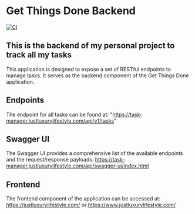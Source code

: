 # Get Things Done Backend

[![CI](https://github.com/fahrican/get_things_done/actions/workflows/cicd.yml/badge.svg)](https://github.com/fahrican/get_things_done/actions/workflows/cicd.yml)

## This is the backend of my personal project to track all my tasks

This application is designed to expose a set of RESTful endpoints to manage tasks. It serves as the backend component of the Get Things Done application.

## Endpoints

The endpoint for all tasks can be found at: "https://task-manager.justluxurylifestyle.com/api/v1/tasks"

## Swagger UI

The Swagger UI provides a comprehensive list of the available endpoints and the request/response payloads: https://task-manager.justluxurylifestyle.com/api/swagger-ui/index.html

## Frontend

The frontend component of the application can be accessed at: https://justluxurylifestyle.com/ or https://www.justluxurylifestyle.com/
